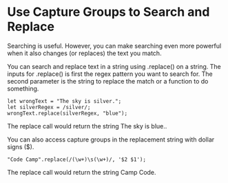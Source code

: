 # Use Capture Groups to Search and Replace

Searching is useful. However, you can make searching even more powerful when it also changes (or replaces) the text you match.

You can search and replace text in a string using .replace() on a string. The inputs for .replace() is first the regex pattern you want to search for. The second parameter is the string to replace the match or a function to do something.

```
let wrongText = "The sky is silver.";
let silverRegex = /silver/;
wrongText.replace(silverRegex, "blue");
```

The replace call would return the string The sky is blue..

You can also access capture groups in the replacement string with dollar signs ($).

```
"Code Camp".replace(/(\w+)\s(\w+)/, '$2 $1');
```

The replace call would return the string Camp Code.
